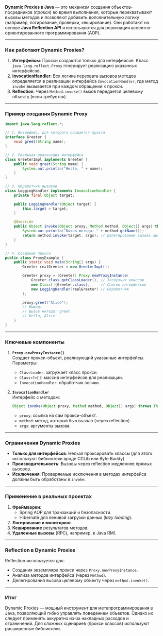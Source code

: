 **Dynamic Proxies в Java** — это механизм создания объектов-посредников (_прокси_) во время выполнения, которые перехватывают вызовы методов и позволяют добавить дополнительную логику (например, логирование, проверки, кеширование). Они работают на основе **Java Reflection API** и используются для реализации аспектно-ориентированного программирования (AOP).

---

### Как работают Dynamic Proxies?
1. **Интерфейсы**: Прокси создаются только для интерфейсов. Класс `java.lang.reflect.Proxy` генерирует реализацию указанных интерфейсов.
2. **InvocationHandler**: Вся логика перехвата вызовов методов определяется в реализации интерфейса `InvocationHandler`, где метод `invoke` вызывается при каждом обращении к прокси.
3. **Reflection**: Через `Method.invoke()` вызов передается целевому объекту (если требуется).

---

### Пример создания Dynamic Proxy
```java
import java.lang.reflect.*;

// 1. Интерфейс, для которого создается прокси
interface Greeter {
    void greet(String name);
}

// 2. Реальная реализация интерфейса
class GreeterImpl implements Greeter {
    public void greet(String name) {
        System.out.println("Hello, " + name);
    }
}

// 3. Обработчик вызовов
class LoggingHandler implements InvocationHandler {
    private final Object target;

    public LoggingHandler(Object target) {
        this.target = target;
    }

    @Override
    public Object invoke(Object proxy, Method method, Object[] args) throws Throwable {
        System.out.println("Вызов метода: " + method.getName());
        return method.invoke(target, args); // Делегирование вызова целевому объекту
    }
}

// 4. Создание прокси
public class ProxyExample {
    public static void main(String[] args) {
        Greeter realGreeter = new GreeterImpl();

        Greeter proxy = (Greeter) Proxy.newProxyInstance(
            Greeter.class.getClassLoader(), // Загрузчик классов
            new Class[]{Greeter.class},     // Список интерфейсов
            new LoggingHandler(realGreeter) // Обработчик
        );

        proxy.greet("Alice"); 
        // Вывод:
        // Вызов метода: greet
        // Hello, Alice
    }
}
```

---

### Ключевые компоненты
1. **`Proxy.newProxyInstance()`**  
   Создает прокси-объект, реализующий указанные интерфейсы. Параметры:
    - `ClassLoader`: загружает класс прокси.
    - `Class<?>[]`: массив интерфейсов для реализации.
    - `InvocationHandler`: обработчик логики.

2. **`InvocationHandler`**  
   Интерфейс с методом:
   ```java
   Object invoke(Object proxy, Method method, Object[] args) throws Throwable
   ```
    - `proxy`: ссылка на сам прокси-объект.
    - `method`: метод, который был вызван (через reflection).
    - `args`: аргументы вызова.

---

### Ограничения Dynamic Proxies
- **Только для интерфейсов**: Нельзя проксировать классы (для этого используют библиотеки вроде CGLib или Byte Buddy).
- **Производительность**: Вызовы через reflection медленнее прямых вызовов.
- **Исключения**: Проверяемые исключения в методах интерфейса должны быть обработаны в `invoke`.

---

### Применение в реальных проектах
1. **Фреймворки**:
    - Spring AOP для транзакций и безопасности.
    - Hibernate для ленивой загрузки данных (_lazy loading_).
2. **Логирование и мониторинг**.
3. **Кеширование** результатов методов.
4. **Удаленные вызовы** (RPC), например, в Java RMI.

---

### Reflection в Dynamic Proxies
Reflection используется для:
- Создания экземпляра прокси через `Proxy.newProxyInstance`.
- Анализа методов интерфейса (через `Method`).
- Делегирования вызова целевому объекту через `method.invoke()`.

---

### Итог
Dynamic Proxies — мощный инструмент для метапрограммирования в Java, позволяющий гибко управлять поведением объектов. Однако их следует применять аккуратно из-за накладных расходов и ограничений. Для сложных сценариев (прокси классов) используют расширенные библиотеки.